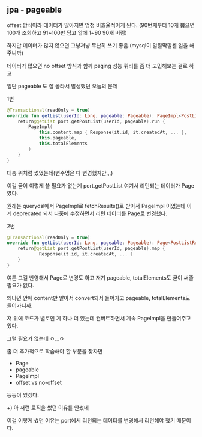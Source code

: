 ## jpa - pageable

offset 방식이라 데이터가 많아지면 엄청 비효율적이게 된다. (90번째부터 10개 뽑으면 100개 조회하고 91~100만 담고 앞에 1~90 90개 버림)

하지만 데이터가 많지 않으면 그냥저냥 무난히 쓰기 좋음.(mysql이 알잘딱깔센 일을 해주니까)

데이터가 많으면 no offset 방식과 함께 paging 성능 쿼리를 좀 더 고민해보는 걸로 하고

일단 pageable 도 잘 몰라서 발생했던 오늘의 문제


1번 

```kotlin
@Transactional(readOnly = true)
override fun getList(userId: Long, pageable: Pageable): PageImpl<PostListResponse> {
    return@getList port.getPostList(userId, pageable).run {
        PageImpl(
            this.content.map { Response(it.id, it.createdAt, ... },
            this.pageable,
            this.totalElements
        )
    }
}
```

대충 위처럼 썼었는데(변수명은 다 변경했지만,,,)

이걸 굳이 이렇게 쓸 필요가 없는게 port.getPostList 여기서 리턴되는 데이터가 Page 였다. 

원래는 querydsl에서 PageImpl로 fetchResults()로 받아서 PageImpl 이었는데 이게 deprecated 되서 나중에 수정하면서 리턴 데이터를 Page로 변경했다.

2번

```kotlin
@Transactional(readOnly = true)
override fun getList(userId: Long, pageable: Pageable): Page<PostListResponse> {
    return@getList port.getPostList(userId, pageable).map {
            Response(it.id, it.createdAt, ... )
    }
}
```

여튼 그걸 반영해서 Page로 변경도 하고 저기 pageable, totalElements도 굳이 써줄 필요가 없다. 

왜냐면 안에 content만 알아서 convert되서 들어가고 pageable, totalElements도 들어가니까. 

저 위에 코드가 별로인 게 하나 더 있는데 컨버트하면서 계속 PageImpl을 만들어주고 있다.

그럴 필요가 없는데 ㅇ...ㅇ



좀 더 추가적으로 학습해야 할 부분을 찾자면
- Page
- pageable
- PageImpl
- offset vs no-offset

등등이 있겠다. 



+) 아 저런 로직을 썼던 이유를 안썼네

이걸 이렇게 썼던 이유는 port에서 리턴되는 데이터를 변경해서 리턴해야 했기 때문이다. 
